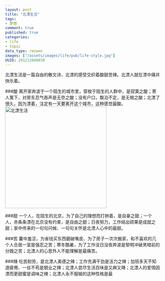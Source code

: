 ```yaml
---
layout: post
title: "北漂生活"
tags: 
- 梦想
comment: true
published: true
categories:
- life
- topic
data_type: renwen
images: ["/assets/images/life/pub/life-style.jpg"]
UUID: 201212040030
---
```


北漂生活是一篇自由的散文诗，北漂的感受交织着酸甜苦辣。北漂人就在漂中痛并快乐着。

###酸
离开家奔波于一个陌生的城市里，穿梭于陌生的人群中，是寂寞之酸；寄人篱下，对房东忍气吞声是无奈之酸；没有户口，飘泊不定，是无根之酸；北漂了很久，因为漂着，注定有一天要离开这个城市，这种感觉最酸。
<a href="{{site.static_url}}/assets/images/life/pub/life-style.jpg" alt="北漂生活" >
<img src="{{site.static_url}}/assets/images/life/pub/life-style.jpg" alt="北漂生活" class="img-right" width="330px" />
</a>

###甜
一个人，在陌生的北京，为了自己的理想而打拚着，是自豪之甜；一个人，赤条条漂在北京没有约束，是自由之甜；日夜努力，工作结出硕果是成就之甜；家中传来的一句句问候、一句句关怀是北漂人心中的最甜。

###苦
囊中羞涩，为省钱买东西磨破嘴皮、为了房子一次次搬家，和不喜欢的几个人合居一室是强忍之苦；寒冬酷暑，为了工作没日没夜奔波是黎明冲破黑暗前的分娩之苦；北漂人的心思外人不能理解是最痛苦。

###辣
吃苦耐劳，是北漂人美德之辣；工作充满干劲是活力之辣；加班多天不知道疲倦、一丝不苟是兢业之辣；北漂人尝尽生活百味是又麻又辣；北漂人的爱情因漂而更甜蜜是调味之辣；北漂人永不服输的这种性格是最


